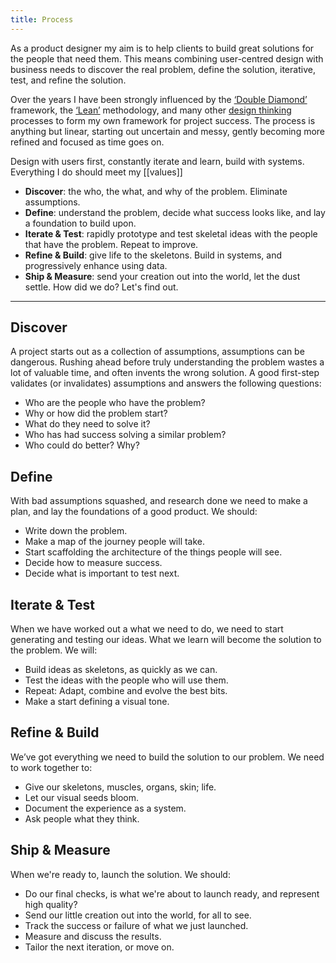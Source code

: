 ```yaml
---
title: Process
---
```


As a product designer my aim is to help clients to build great solutions for the people that need them. This means combining user-centred design with business needs to discover the real problem, define the solution, iterative, test, and refine the solution.

Over the years I have been strongly influenced by the [‘Double Diamond’](https://www.designcouncil.org.uk/news-opinion/what-framework-innovation-design-councils-evolved-double-diamond) framework, the [‘Lean’](http://theleanstartup.com/book) methodology, and many other [design thinking](https://en.wikipedia.org/wiki/Design_thinking) processes to form my own framework for project success. The process is anything but linear, starting out uncertain and messy, gently becoming more refined and focused as time goes on.

Design with users first, constantly iterate and learn, build with systems. Everything I do should meet my [[values]]

- **Discover**: the who, the what, and why of the problem. Eliminate assumptions.
- **Define**: understand the problem, decide what success looks like, and lay a foundation to build upon.
- **Iterate & Test**: rapidly prototype and test skeletal ideas with the people that have the problem. Repeat to improve.
- **Refine & Build**: give life to the skeletons. Build in systems, and progressively enhance using data.
- **Ship & Measure**: send your creation out into the world, let the dust settle. How did we do? Let's find out.

***
## Discover

A project starts out as a collection of assumptions, assumptions can be dangerous. Rushing ahead before truly understanding the problem wastes a lot of valuable time, and often invents the wrong solution. A good first-step validates (or invalidates) assumptions and answers the following questions:

- Who are the people who have the problem?
- Why or how did the problem start?
- What do they need to solve it?
- Who has had success solving a similar problem?
- Who could do better? Why?

## Define

With bad assumptions squashed, and research done we need to make a plan, and lay the foundations of a good product. We should: 

- Write down the problem.
- Make a map of the journey people will take.
- Start scaffolding the architecture of the things people will see.
- Decide how to measure success.
- Decide what is important to test next.

## Iterate & Test

When we have worked out a what we need to do, we need to start generating and testing our ideas. What we learn will become the solution to the problem. We will:

- Build ideas as skeletons, as quickly as we can.
- Test the ideas with the people who will use them.
- Repeat: Adapt, combine and evolve the best bits. 
- Make a start defining a visual tone.

## Refine & Build

We’ve got everything we need to build the solution to our problem. We need to work together to:

- Give our skeletons, muscles, organs, skin; life.
- Let our visual seeds bloom.
- Document the experience as a system.
- Ask people what they think.

## Ship & Measure

When we're ready to, launch the solution. We should:

- Do our final checks, is what we're about to launch ready, and represent high quality?
- Send our little creation out into the world, for all to see.
- Track the success or failure of what we just launched.
- Measure and discuss the results.
- Tailor the next iteration, or move on.

